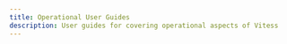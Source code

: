 ```yaml
---
title: Operational User Guides
description: User guides for covering operational aspects of Vitess
---
```


